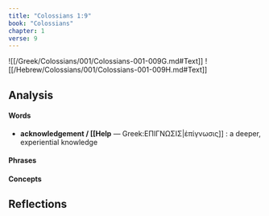 ```yaml
---
title: "Colossians 1:9"
book: "Colossians"
chapter: 1
verse: 9
---
```

![[/Greek/Colossians/001/Colossians-001-009G.md#Text]]
![[/Hebrew/Colossians/001/Colossians-001-009H.md#Text]]

## Analysis

#### Words
- **acknowledgement / [[Help** — Greek:ΕΠΙΓΝΩΣΙΣ|ἐπίγνωσις]] : a deeper, experiential knowledge

#### Phrases

#### Concepts

## Reflections
